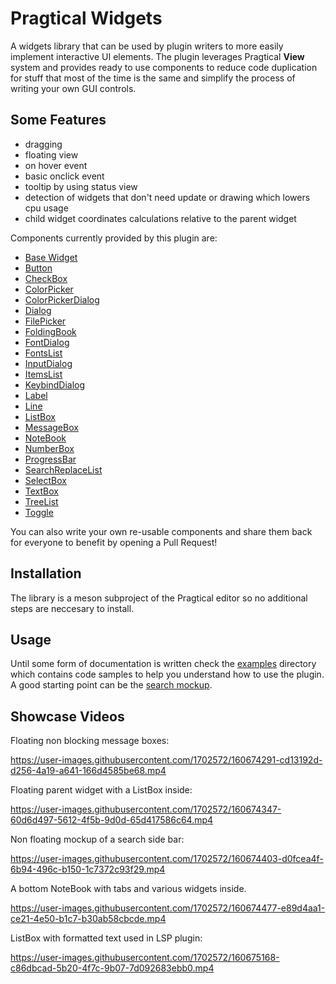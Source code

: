 # Pragtical Widgets

A widgets library that can be used by plugin writers to more easily implement
interactive UI elements. The plugin leverages Pragtical __View__ system and
provides ready to use components to reduce code duplication for stuff that
most of the time is the same and simplify the process of writing your own
GUI controls.

## Some Features

* dragging
* floating view
* on hover event
* basic onclick event
* tooltip by using status view
* detection of widgets that don't need update or drawing which lowers cpu usage
* child widget coordinates calculations relative to the parent widget

Components currently provided by this plugin are:

* [Base Widget](init.lua)
* [Button](button.lua)
* [CheckBox](checkbox.lua)
* [ColorPicker](colorpicker.lua)
* [ColorPickerDialog](colorpickerdialog.lua)
* [Dialog](dialog.lua)
* [FilePicker](filepicker.lua)
* [FoldingBook](foldingbook.lua)
* [FontDialog](fontdialog.lua)
* [FontsList](fontslist.lua)
* [InputDialog](inputdialog.lua)
* [ItemsList](itemslist.lua)
* [KeybindDialog](keybinddialog.lua)
* [Label](label.lua)
* [Line](line.lua)
* [ListBox](listbox.lua)
* [MessageBox](messagebox.lua)
* [NoteBook](notebook.lua)
* [NumberBox](numberbox.lua)
* [ProgressBar](progressbar.lua)
* [SearchReplaceList](searchreplacelist.lua)
* [SelectBox](selectbox.lua)
* [TextBox](textbox.lua)
* [TreeList](treelist.lua)
* [Toggle](toggle.lua)

You can also write your own re-usable components and share them back for
everyone to benefit by opening a Pull Request!

## Installation

The library is a meson subproject of the Pragtical editor so no additional steps
are neccesary to install.

## Usage

Until some form of documentation is written check the [examples](examples/)
directory which contains code samples to help you understand how to use the
plugin. A good starting point can be the [search mockup](examples/search.lua).

## Showcase Videos

Floating non blocking message boxes:

https://user-images.githubusercontent.com/1702572/160674291-cd13192d-d256-4a19-a641-166d4585be68.mp4

Floating parent widget with a ListBox inside:

https://user-images.githubusercontent.com/1702572/160674347-60d6d497-5612-4f5b-9d0d-65d417586c64.mp4

Non floating mockup of a search side bar:

https://user-images.githubusercontent.com/1702572/160674403-d0fcea4f-6b94-496c-b150-1c7372c93f29.mp4

A bottom NoteBook with tabs and various widgets inside.

https://user-images.githubusercontent.com/1702572/160674477-e89d4aa1-ce21-4e50-b1c7-b30ab58cbcde.mp4

ListBox with formatted text used in LSP plugin:

https://user-images.githubusercontent.com/1702572/160675168-c86dbcad-5b20-4f7c-9b07-7d092683ebb0.mp4
